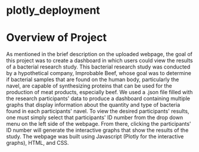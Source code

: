 # plotly_deployment

# Overview of Project
As mentioned in the brief description on the uploaded webpage, the goal of this project was to create a dashboard in which users could view the results of a bacterial research study.  This bacterial research study was conducted by a hypothetical company, Improbable Beef, whose goal was to determine if bacterial samples that are found on the human body, particularly the navel, are capable of synthesizing proteins that can be used for the production of meat products, especially beef.  We used a .json file filled with the research participants' data to produce a dashboard containing multiple graphs that display information about the quantity and type of bacteria found in each participants' navel.  To view the desired participants' results, one must simply select that participants' ID number from the drop down menu on the left side of the webpage.  From there, clicking the participants' ID number will generate the interactive graphs that show the results of the study.  The webpage was built using Javascript (Plotly for the interactive graphs), HTML, and CSS.
